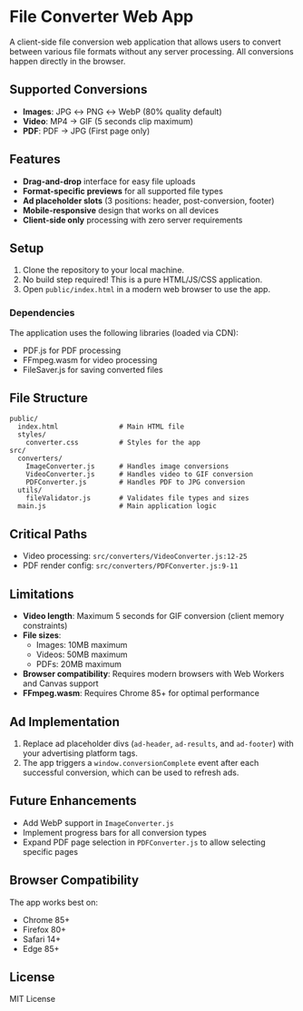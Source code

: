 # File Converter Web App

A client-side file conversion web application that allows users to convert between various file formats without any server processing. All conversions happen directly in the browser.

## Supported Conversions

- **Images**: JPG ↔ PNG ↔ WebP (80% quality default)
- **Video**: MP4 → GIF (5 seconds clip maximum)
- **PDF**: PDF → JPG (First page only)

## Features

- **Drag-and-drop** interface for easy file uploads
- **Format-specific previews** for all supported file types
- **Ad placeholder slots** (3 positions: header, post-conversion, footer)
- **Mobile-responsive** design that works on all devices
- **Client-side only** processing with zero server requirements

## Setup

1. Clone the repository to your local machine.
2. No build step required! This is a pure HTML/JS/CSS application.
3. Open `public/index.html` in a modern web browser to use the app.

### Dependencies

The application uses the following libraries (loaded via CDN):

- PDF.js for PDF processing
- FFmpeg.wasm for video processing
- FileSaver.js for saving converted files

## File Structure

```
public/
  index.html               # Main HTML file
  styles/
    converter.css          # Styles for the app
src/
  converters/
    ImageConverter.js      # Handles image conversions
    VideoConverter.js      # Handles video to GIF conversion
    PDFConverter.js        # Handles PDF to JPG conversion
  utils/
    fileValidator.js       # Validates file types and sizes
  main.js                  # Main application logic
```

## Critical Paths

- Video processing: `src/converters/VideoConverter.js:12-25`
- PDF render config: `src/converters/PDFConverter.js:9-11`

## Limitations

- **Video length**: Maximum 5 seconds for GIF conversion (client memory constraints)
- **File sizes**:
  - Images: 10MB maximum
  - Videos: 50MB maximum
  - PDFs: 20MB maximum
- **Browser compatibility**: Requires modern browsers with Web Workers and Canvas support
- **FFmpeg.wasm**: Requires Chrome 85+ for optimal performance

## Ad Implementation

1. Replace ad placeholder divs (`ad-header`, `ad-results`, and `ad-footer`) with your advertising platform tags.
2. The app triggers a `window.conversionComplete` event after each successful conversion, which can be used to refresh ads.

## Future Enhancements

- Add WebP support in `ImageConverter.js`
- Implement progress bars for all conversion types
- Expand PDF page selection in `PDFConverter.js` to allow selecting specific pages

## Browser Compatibility

The app works best on:
- Chrome 85+
- Firefox 80+
- Safari 14+
- Edge 85+

## License

MIT License 